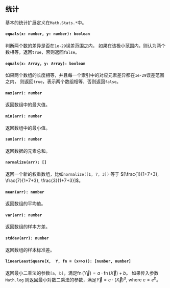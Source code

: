 <a name="math"></a>

<a name="math-stats"></a>
## 统计
基本的统计扩展定义在`Math.Stats.*`中。

#### `equals(x: number, y: number): boolean`
判断两个数的差异是否在`1e-29`误差范围之内，
如果在该极小范围内，则认为两个数相等，返回`true`，否则返回`false`。
#### `equals(x: Array, y: Array): boolean`
如果两个数组的长度相等，并且每一个索引中的对应元素差异都在`1e-29`误差范围之内，
则返回`true`，表示两个数组相等，否则返回`false`。
#### `max(arr): number`
返回数组中的最大值。
#### `min(arr): number`
返回数组中的最小值。
#### `sum(arr): number`
返回数据的元素总和。
#### `normalize(arr): []`
返回一个新的权重数组，比如`normalize([1, 7, 3])` 等于
$[\frac{1}{1+7+3}, \frac{7}{1+7+3}, \frac{3}{1+7+3}]$。
#### `mean(arr): number`
返回数组的平均值。
#### `var(arr): number`
返回数组的样本方差。
#### `stddev(arr): number`
返回数组的样本标准差。
#### `linearLeastSquare(X,  Y, fn = (x=>x)): [number, number]`
返回最小二乘法的参数`[a, b]`，满足$\operatorname{fn}(\vec{Y}) = a \cdot \operatorname{fn}(\vec{X}) + b$。
如果传入参数`Math.log` 则返回最小对数二乘法的参数，满足$\vec{Y} = c \cdot (\vec{X})^a$, where $c = e^b$。

<!--[Back to top](#math)-->